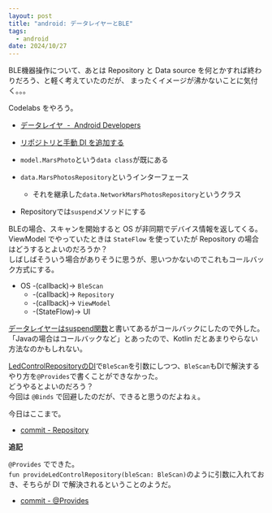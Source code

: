 ```yaml
---
layout: post
title: "android: データレイヤーとBLE"
tags:
  - android
date: 2024/10/27
---
```


BLE機器操作について、あとは Repository と Data source を何とかすれば終わりだろう、と軽く考えていたのだが、
まったくイメージが沸かないことに気付く。。。

Codelabs をやろう。

* [データレイヤ  -  Android Developers](https://developer.android.com/topic/architecture/data-layer?hl=ja)
* [リポジトリと手動 DI を追加する](https://developer.android.com/codelabs/basic-android-kotlin-compose-add-repository?hl=ja&continue=https%3A%2F%2Fdeveloper.android.com%2Fcourses%2Fpathways%2Fandroid-basics-compose-unit-5-pathway-2%3Fhl%3Dja%23codelab-https%3A%2F%2Fdeveloper.android.com%2Fcodelabs%2Fbasic-android-kotlin-compose-add-repository#0)

* `model.MarsPhoto`という`data class`が既にある
* `data.MarsPhotosRepository`というインターフェース
  * それを継承した`data.NetworkMarsPhotosRepository`というクラス
* Repositoryでは`suspend`メソッドにする

BLEの場合、スキャンを開始すると OS が非同期でデバイス情報を返してくる。  
ViewModel でやっていたときは `StateFlow` を使っていたが Repository の場合はどうするとよいのだろうか？  
しばしばそういう場合がありそうに思うが、思いつかないのでこれもコールバック方式にする。

* OS -(callback)-> `BleScan`
  * -(callback)-> `Repository`
  * -(callback)-> `ViewModel`
  * -(StateFlow)-> UI

[データレイヤーはsuspend関数](https://developer.android.com/topic/architecture/data-layer?hl=ja#expose-apis)と書いてあるがコールバックにしたので外した。  
「Javaの場合はコールバックなど」とあったので、Kotlin だとあまりやらない方法なのかもしれない。

[LedControlRepositoryのDI](https://github.com/hirokuma/android-ble-led-control/blob/66025fd851fbf7c3177f101ab5d557bb8dd7bd2a/app/src/main/java/work/hirokuma/bleledcontrol/data/di/BleScan.kt#L26-L32)で`BleScan`を引数にしつつ、`BleScan`もDIで解決するやり方を`@Provides`で書くことができなかった。  
どうやるとよいのだろう？  
今回は `@Binds` で回避したのだが、できると思うのだよねぇ。

今日はここまで。

* [commit - Repository](https://github.com/hirokuma/android-ble-led-control/commit/66025fd851fbf7c3177f101ab5d557bb8dd7bd2a)

<b>追記</b>

`@Provides` でできた。  
`fun provideLedControlRepository(bleScan: BleScan)`のように引数に入れておき、そちらが DI で解決されるということのようだ。

* [commit - @Provides](https://github.com/hirokuma/android-ble-led-control/commit/c299ec2330aedababf897503eb30b115ef199f35)
